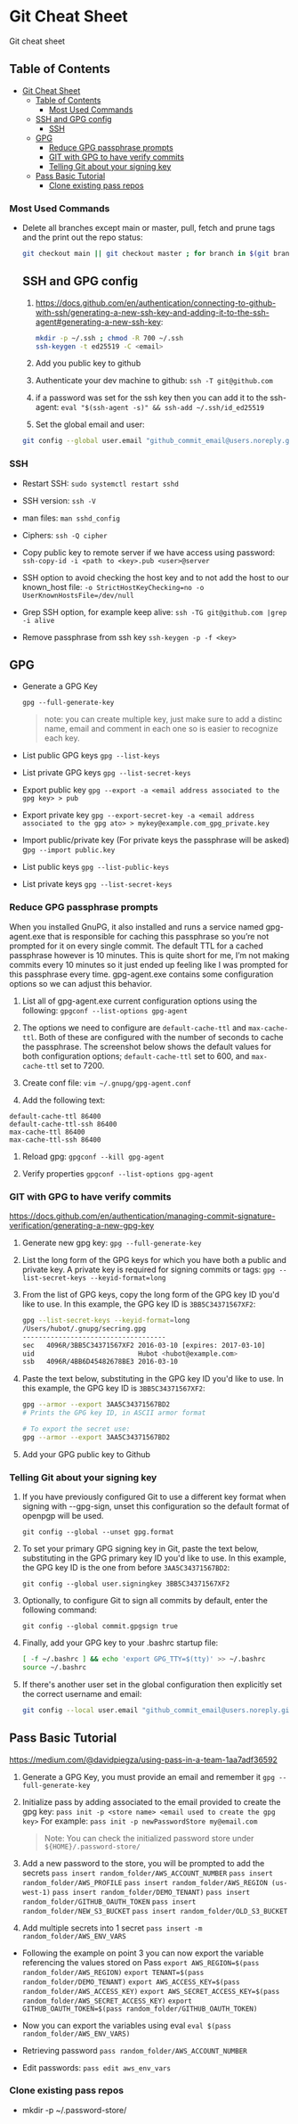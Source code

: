 # Git Cheat Sheet

Git cheat sheet

## Table of Contents

- [Git Cheat Sheet](#git-cheat-sheet)
  - [Table of Contents](#table-of-contents)
    - [Most Used Commands](#most-used-commands)
  - [SSH and GPG config](#ssh-and-gpg-config)
    - [SSH](#ssh)
  - [GPG](#gpg)
    - [Reduce GPG passphrase prompts](#reduce-gpg-passphrase-prompts)
    - [GIT with GPG to have verify commits](#git-with-gpg-to-have-verify-commits)
    - [Telling Git about your signing key](#telling-git-about-your-signing-key)
  - [Pass Basic Tutorial](#pass-basic-tutorial)
    - [Clone existing pass repos](#clone-existing-pass-repos)

### Most Used Commands


- Delete all branches except main or master, pull, fetch and prune tags and the print out the repo status:
  ```bash
  git checkout main || git checkout master ; for branch in $(git branch | awk {'print $1$2'} | grep -Ev "^master$|^\*master$|^main$|^\*main$") ; do git branch -D ${branch} ; done && git pull && git fetch --all --prune --prune-tags && git status
  ```

  ## SSH and GPG config

  1. https://docs.github.com/en/authentication/connecting-to-github-with-ssh/generating-a-new-ssh-key-and-adding-it-to-the-ssh-agent#generating-a-new-ssh-key:
	 ```bash
	 mkdir -p ~/.ssh ; chmod -R 700 ~/.ssh
	 ssh-keygen -t ed25519 -C <email>
	 ```

  1. Add you public key to github
  1. Authenticate your dev machine to github:
  	`ssh -T git@github.com`

  1. if a password was set for the ssh key then you can add it to the ssh-agent:
  	`eval "$(ssh-agent -s)" && ssh-add ~/.ssh/id_ed25519`

  1. Set the global email and user:

  	```bash
  	git config --global user.email "github_commit_email@users.noreply.github.com" ; git config --global user.name "change_me"
  	```

### SSH

- Restart SSH:
  `sudo systemctl restart sshd`

- SSH version:
  `ssh -V`

- man files:
  `man sshd_config`

- Ciphers:
  `ssh -Q cipher`

- Copy public key to remote server if we have access using password:
  `ssh-copy-id -i <path to <key>.pub <user>@server`

- SSH option to avoid checking the host key and to not add the host to our known_host file:
  `-o StrictHostKeyChecking=no -o UserKnownHostsFile=/dev/null`

- Grep SSH option, for example keep alive:
  `ssh -TG git@github.com |grep -i alive`

- Remove passphrase from ssh key
  `ssh-keygen -p -f <key>`

## GPG

- Generate a GPG Key

  `gpg --full-generate-key`

  >note: you can create multiple key, just make sure to add a distinc name, email and comment in each one so is easier to recognize each key.

- List public GPG keys
  `gpg --list-keys`

- List private GPG keys
  `gpg --list-secret-keys`

- Export public key
  `gpg --export -a <email address associated to the gpg key> > pub`

- Export private key
  `gpg --export-secret-key -a <email address associated to the gpg ato> > mykey@example.com_gpg_private.key`

- Import public/private key (For private keys the passphrase will be asked)
  g`pg --import public.key`

- List public keys
  `gpg --list-public-keys`

- List private keys
  `gpg --list-secret-keys`


### Reduce GPG passphrase prompts

When you installed GnuPG, it also installed and runs a service named gpg-agent.exe that is responsible for caching this passphrase so you’re not prompted for it on every single commit. The default TTL for a cached passphrase however is 10 minutes. This is quite short for me, I’m not making commits every 10 minutes so it just ended up feeling like I was prompted for this passphrase every time. gpg-agent.exe contains some configuration options so we can adjust this behavior.

1. List all of gpg-agent.exe current configuration options using the following:
    `gpgconf --list-options gpg-agent`

1. The options we need to configure are `default-cache-ttl` and `max-cache-ttl`. Both of these are configured with the number of seconds to cache the passphrase. The screenshot below shows the default values for both configuration options; `default-cache-ttl` set to 600, and `max-cache-ttl` set to 7200.

1. Create conf file:
    `vim ~/.gnupg/gpg-agent.conf`

1. Add the following text:

```
default-cache-ttl 86400
default-cache-ttl-ssh 86400
max-cache-ttl 86400
max-cache-ttl-ssh 86400
```
1. Reload gpg:
    `gpgconf --kill gpg-agent`

1. Verify properties
    `gpgconf --list-options gpg-agent`

### GIT with GPG to have verify commits

https://docs.github.com/en/authentication/managing-commit-signature-verification/generating-a-new-gpg-key

1. Generate new gpg key:
	`gpg --full-generate-key`

1. List the long form of the GPG keys for which you have both a public and private key. A private key is required for signing commits or tags:
	`gpg --list-secret-keys --keyid-format=long`

1. From the list of GPG keys, copy the long form of the GPG key ID you'd like to use. In this example, the GPG key ID is `3BB5C34371567XF2`:

	```bash
	gpg --list-secret-keys --keyid-format=long
	/Users/hubot/.gnupg/secring.gpg
	------------------------------------
	sec   4096R/3BB5C34371567XF2 2016-03-10 [expires: 2017-03-10]
	uid                          Hubot <hubot@example.com>
	ssb   4096R/4BB6D45482678BE3 2016-03-10
	```
2. Paste the text below, substituting in the GPG key ID you'd like to use. In this example, the GPG key ID is `3BB5C34371567XF2`:

	```bash
	gpg --armor --export 3AA5C34371567BD2
	# Prints the GPG key ID, in ASCII armor format

	# To export the secret use:
	gpg --armor --export 3AA5C34371567BD2
	```

3. Add your GPG public key to Github

### Telling Git about your signing key

1. If you have previously configured Git to use a different key format when signing with --gpg-sign, unset this configuration so the default format of openpgp will be used.

    `git config --global --unset gpg.format`

1. To set your primary GPG signing key in Git, paste the text below, substituting in the GPG primary key ID you'd like to use. In this example, the GPG key ID is the one from before `3AA5C34371567BD2`:

    `git config --global user.signingkey 3BB5C34371567XF2`

1. Optionally, to configure Git to sign all commits by default, enter the following command:

    `git config --global commit.gpgsign true`

1. Finally, add your GPG key to your .bashrc startup file:

    ```bash
	[ -f ~/.bashrc ] && echo 'export GPG_TTY=$(tty)' >> ~/.bashrc
	source ~/.bashrc
	```

1. If there's another user set in the global configuration then explicitly set the correct username and email:

	```bash
	git config --local user.email "github_commit_email@users.noreply.github.com" ; git config --local user.name "change_me" ; git config --local --unset gpg.format ; git config --local user.signingkey 3BB5C34371567XF2
    ```


## Pass Basic Tutorial

https://medium.com/@davidpiegza/using-pass-in-a-team-1aa7adf36592

1. Generate a GPG Key, you must provide an email and remember it
	`gpg --full-generate-key`

1. Initialize pass by adding associated to the email provided to create the gpg key:
    `pass init -p <store name> <email used to create the gpg key>`
	For example:
	`pass init -p newPasswordStore my@email.com`

    >Note: You can check the initialized password store under `${HOME}/.password-store/`

1. Add a new password to the store, you will be prompted to add the secrets
    `pass insert random_folder/AWS_ACCOUNT_NUMBER`
    `pass insert random_folder/AWS_PROFILE`
    `pass insert random_folder/AWS_REGION (us-west-1)`
    `pass insert random_folder/DEMO_TENANT)`
    `pass insert random_folder/GITHUB_OAUTH_TOKEN`
    `pass insert random_folder/NEW_S3_BUCKET`
    `pass insert random_folder/OLD_S3_BUCKET`

1. Add multiple secrets into 1 secret
    `pass insert -m random_folder/AWS_ENV_VARS`

- Following the example on point 3 you can now export the variable referencing the values stored on Pass
    `export AWS_REGION=$(pass random_folder/AWS_REGION)`
    `export TENANT=$(pass random_folder/DEMO_TENANT)`
    `export AWS_ACCESS_KEY=$(pass random_folder/AWS_ACCESS_KEY)`
    `export AWS_SECRET_ACCESS_KEY=$(pass random_folder/AWS_SECRET_ACCESS_KEY)`
    `export GITHUB_OAUTH_TOKEN=$(pass random_folder/GITHUB_OAUTH_TOKEN)`

- Now you can export the variables using eval
    `eval $(pass random_folder/AWS_ENV_VARS)`

- Retrieving password
    `pass random_folder/AWS_ACCOUNT_NUMBER`

- Edit passwords:
    `pass edit aws_env_vars`


### Clone existing pass repos

- mkdir -p  ~/.password-store/
